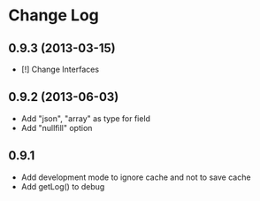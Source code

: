 
# Change Log

## 0.9.3 (2013-03-15)

- [!] Change Interfaces

## 0.9.2 (2013-06-03)

- Add "json", "array" as type for field
- Add "nullfill" option

## 0.9.1

- Add development mode to ignore cache and not to save cache
- Add getLog() to debug
